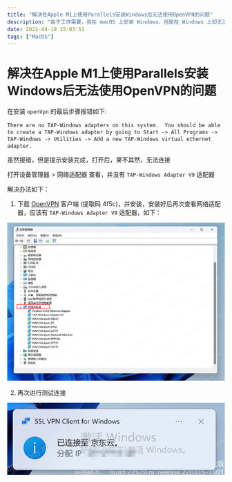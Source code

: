 ```yaml
---
title: "解决在Apple M1上使用Parallels安装Windows后无法使用OpenVPN的问题"
description: "由于工作需要，我在 macOS 上安装 Windows，但是在 Windows 上却无法使用 OpenVPN。"
date: 2022-04-18 15:03:51
tags: ["MacOS"]
---
```


# 解决在Apple M1上使用Parallels安装Windows后无法使用OpenVPN的问题

在安装 `openVpn` 的最后步骤报错如下:

```text
There are no TAP-Windows adapters on this system.  You should be able to create a TAP-Windows adapter by going to Start -> All Programs -> TAP-Windows -> Utilities -> Add a new TAP-Windows virtual ethernet adapter.
```

虽然报错，但是提示安装完成，打开后，果不其然，无法连接

打开设备管理器 > 网络适配器 查看，并没有 `TAP-Windows Adapter V9` 适配器

解决办法如下：

1. 下载 [OpenVPN](https://www.aliyundrive.com/s/9ZjEohW4JTs) 客户端 (提取码 4f5c)，并安装，安装好后再次查看网络适配器，应该有 `TAP-Windows Adapter V9` 适配器，如下：

![img](./202204181522517.png)

2. 再次进行测试连接

![img](./202204181529411.png)